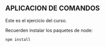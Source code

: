 ## APLICACION DE COMANDOS

Este es el ejercicio del curso.

Recuerden instalar los paquetes de node:
```
npm install
```
